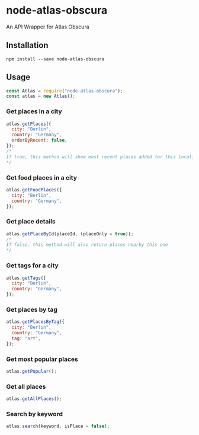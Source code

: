 # node-atlas-obscura

An API Wrapper for Atlas Obscura

## Installation

```
npm install --save node-atlas-obscura
```

## Usage

```js
const Atlas = require("node-atlas-obscura");
const atlas = new Atlas();
```

### Get places in a city

```js
atlas.getPlaces({
  city: "Berlin",
  country: "Germany",
  orderByRecent: false,
});
/*
If true, this method will show most recent places added for this location
*/
```

### Get food places in a city

```js
atlas.getFoodPlaces({
  city: "Berlin",
  country: "Germany",
});
```

### Get place details

```js
atlas.getPlaceById(placeId, (placeOnly = true));
/*
If false, this method will also return places nearby this one
*/
```

### Get tags for a city

```js
atlas.getTags({
  city: "Berlin",
  country: "Germany",
});
```

### Get places by tag

```js
atlas.getPlacesByTag({
  city: "Berlin",
  country: "Germany",
  tag: "art",
});
```

### Get most popular places

```js
atlas.getPopular();
```

### Get all places

```js
atlas.getAllPlaces();
```

### Search by keyword

```js
atlas.search(keyword, isPlace = false);
```
